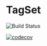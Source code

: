 # TagSet

![Build Status](https://github.com/jlemetcalf/tagset/actions/workflows/build_cmake.yml/badge.svg)

[![codecov](https://codecov.io/gh/jlemetcalf/tagset/branch/master/graph/badge.svg?token=NLHX9AD6CA)](https://codecov.io/gh/jlemetcalf/tagset)
